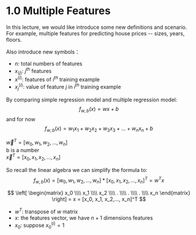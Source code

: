 # 1.0 Multiple Features
In this lecture, we would like introduce some new definitions and scenario. For example, multiple features for predicting house prices -- sizes, years, floors.

Also introduce new symbols：
* $n$: total numbers of features
* $x_{(j)}$: $j^{th}$ features
* $x^{(i)}$: features of $i^{th}$ training example
* $x_j^{(i)}$: value of feature $j$ in $i^{th}$ training example

By comparing simple regression model and multiple regression model:
$$ f_{w, b}(x) = wx+b $$
and for now
$$ f_{w, b}(x) = w_1x_1 + w_2x_2 + w_3x_3 +...+ w_nx_n + b $$

$\overrightarrow{w}^T = [w_0, w_1, w_2,..., w_n]$ <br>
b is a number <br>
$\overrightarrow{x}^T = [x_0, x_1, x_2,..., x_n]$ <br>

So recall the linear algebra we can simplify the formula to:
$$ f_{w, b}(x) = [w_0, w_1, w_2,..., w_n] * [x_0, x_1, x_2,..., x_n]^T = w^Tx $$


$$
\left[
\begin{matrix}
    x_0  \\\\
    x_1  \\\\
    x_2  \\\\
    .    \\\\
    .    \\\\
    .    \\\\
    x_n
\end{matrix}
\right] = x = [x_0, x_1, x_2,..., x_n]^T
$$

* $w^T$: transpose of $w$ matrix
* $x$: the features vector, we have $n+1$ dimensions features
* $x_0$: suppose $x_0^{(i)} = 1$


